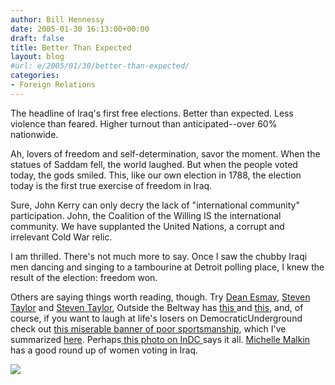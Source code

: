 ```yaml
---
author: Bill Hennessy
date: 2005-01-30 16:13:00+00:00
draft: false
title: Better Than Expected
layout: blog
#url: e/2005/01/30/better-than-expected/
categories:
- Foreign Relations
---
```


The headline of Iraq's first free elections. Better than expected. Less violence than feared. Higher turnout than anticipated--over 60% nationwide.




Ah, lovers of freedom and self-determination, savor the moment. When the statues of Saddam fell, the world laughed. But when the people voted today, the gods smiled. This, like our own election in 1788, the election today is the first true exercise of freedom in Iraq.




Sure, John Kerry can only decry the lack of "international community" participation. John, the Coalition of the Willing IS the international community. We have supplanted the United Nations, a corrupt and irrelevant Cold War relic.




I am thrilled. There's not much more to say. Once I saw the chubby Iraqi men dancing and singing to a tambourine at Detroit polling place, I knew the result of the election: freedom won.




Others are saying things worth reading, though. Try [Dean Esmay](https://www.deanesmay.com/posts/1107101422.shtml), [Steven Taylor](https://www.poliblogger.com/index.php?p=6044) and [Steven Taylor](https://www.poliblogger.com/index.php?p=6045), Outside the Beltway has [this ](https://www.outsidethebeltway.com/archives/9033)and [this](https://www.outsidethebeltway.com/archives/9032), and, of course, if you want to laugh at life's losers on DemocraticUnderground check out [this miserable banner of poor sportsmanship](https://www.democraticunderground.com/discuss/duboard.php?az=view_all&address=102x1196727#1196736), which I've summarized [here](https://blog.billhennessy.com/blogs/hennessys_view/archive/2005/01/30/965.aspx). Perhaps[ this photo on InDC ](https://www.indcjournal.com/archives/001496.php)says it all. [Michelle Malkin ](https://michellemalkin.com/archives/001370.htm)has a good round up of women voting in Iraq.

![](https://blog.billhennessy.com/aggbug.aspx?PostID=964)

